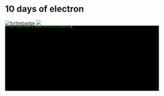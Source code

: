 # 10 days of electron
[![forthebadge](http://forthebadge.com/images/badges/made-with-electron.svg)](http://forthebadge.com)
![](https://img.shields.io/badge/Day-0-blue.svg?style=for-the-badge)
![alt tag](videoinfo/final.gif)
